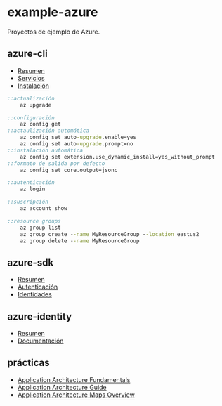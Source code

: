 # example-azure

Proyectos de ejemplo de Azure.

## azure-cli

- [Resumen](https://learn.microsoft.com/en-us/cli/azure/what-is-azure-cli)
- [Servicios](https://learn.microsoft.com/en-us/cli/azure/azure-services-the-azure-cli-can-manage)
- [Instalación](https://learn.microsoft.com/en-us/cli/azure/install-azure-cli)

```cmd
::actualización
    az upgrade

::configuración
    az config get
::actaulización automática
    az config set auto-upgrade.enable=yes
    az config set auto-upgrade.prompt=no
::instalación automática
    az config set extension.use_dynamic_install=yes_without_prompt
::formato de salida por defecto
    az config set core.output=jsonc

::autenticación
    az login

::suscripción
    az account show

::resource groups
    az group list
    az group create --name MyResourceGroup --location eastus2
    az group delete --name MyResourceGroup
```

## azure-sdk

- [Resumen](https://learn.microsoft.com/en-us/dotnet/azure/sdk/azure-sdk-for-dotnet)
- [Autenticación](https://learn.microsoft.com/en-us/dotnet/azure/sdk/authentication)
- [Identidades](https://learn.microsoft.com/en-us/azure/active-directory/managed-identities-azure-resources/overview)

## azure-identity

- [Resumen](https://learn.microsoft.com/en-us/dotnet/api/overview/azure/identity-readme)
- [Documentación](https://azuresdkdocs.blob.core.windows.net/$web/dotnet/Azure.Identity/1.8.0/index.html)

## prácticas

- [Application Architecture Fundamentals](https://learn.microsoft.com/en-us/azure/architecture/guide)
- [Application Architecture Guide](http://bit.ly/2BppIFo)
- [Application Architecture Maps Overview](https://medium.com/@kanchan.tewary/microsoft-azure-mind-maps-86bd6e442988)
